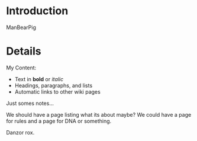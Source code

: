 # Introduction #

ManBearPig


# Details #

My Content:
  * Text in **bold** or _italic_
  * Headings, paragraphs, and lists
  * Automatic links to other wiki pages

Just somes notes...

We should have a page listing what its about maybe?
We could have a page for rules and a page for DNA or something.

Danzor rox.